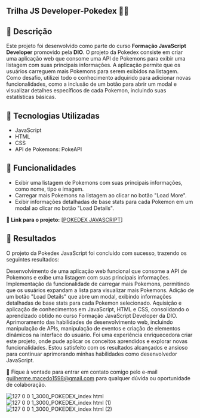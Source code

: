 ## Trilha JS Developer-Pokedex 🐉🐉

## 📜 Descrição

Este projeto foi desenvolvido como parte do curso **Formação JavaScript Developer** promovido pela **DIO**.
O projeto da Pokedex consiste em criar uma aplicação web que consome uma API de Pokemons para exibir uma listagem com suas principais informações. A aplicação permite que os usuários carreguem mais Pokemons para serem exibidos na listagem. Como desafio, utilizei todo o conhecimento adquirido para adicionar novas funcionalidades, como a inclusão de um botão para abrir um modal e visualizar detalhes específicos de cada Pokemon, incluindo suas estatísticas básicas.

## 🚀 Tecnologias Utilizadas

- JavaScript
- HTML
- CSS
- API de Pokemons: PokeAPI

## 🎯 Funcionalidades

- Exibir uma listagem de Pokemons com suas principais informações, como nome, tipo e imagem.
- Carregar mais Pokemons na listagem ao clicar no botão "Load More".
- Exibir informações detalhadas de base stats para cada Pokemon em um modal ao clicar no botão "Load Details".

**🔗 Link para o projeto:** [<a href="https://guilherme-dev15.github.io/trilha-js-developer-pokedex/">POKEDEX JAVASCRIPT</a>]

## 🎉 Resultados

O projeto da Pokedex JavaScript foi concluído com sucesso, trazendo os seguintes resultados:

Desenvolvimento de uma aplicação web funcional que consome a API de Pokemons e exibe uma listagem com suas principais informações.
Implementação da funcionalidade de carregar mais Pokemons, permitindo que os usuários expandam a lista para visualizar mais Pokemons.
Adição de um botão "Load Details" que abre um modal, exibindo informações detalhadas de base stats para cada Pokemon selecionado.
Aquisição e aplicação de conhecimentos em JavaScript, HTML e CSS, consolidando o aprendizado obtido no curso Formação JavaScript Developer da DIO.
Aprimoramento das habilidades de desenvolvimento web, incluindo manipulação de APIs, manipulação de eventos e criação de elementos dinâmicos na interface do usuário.
Foi uma experiência enriquecedora criar este projeto, onde pude aplicar os conceitos aprendidos e explorar novas funcionalidades. Estou satisfeito com os resultados alcançados e ansioso para continuar aprimorando minhas habilidades como desenvolvedor JavaScript.

📧 Fique à vontade para entrar em contato comigo pelo e-mail <guilherme.macedo1598@gmail.com> para qualquer dúvida ou oportunidade de colaboração.

![127 0 0 1_3000_POKEDEX_index html](https://github.com/Guilherme-dev15/trilha-js-developer-pokedex/assets/49658386/2167aaa3-0167-4f8e-ba70-e2752081c60e)
![127 0 0 1_3000_POKEDEX_index html (1)](https://github.com/Guilherme-dev15/trilha-js-developer-pokedex/assets/49658386/23d07cf8-c069-4e24-b473-ab60fe239622)
![127 0 0 1_3000_POKEDEX_index html (2)](https://github.com/Guilherme-dev15/trilha-js-developer-pokedex/assets/49658386/b058ea1b-8ac9-4c81-8b45-8916d4f1c385)
